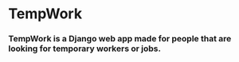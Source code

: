 # TempWork

### TempWork is a Django web app made for people that are looking for temporary workers or jobs.
